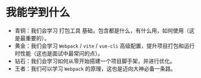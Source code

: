 
# 我能学到什么

- 青铜：我们会学习 打包工具 基础，包含都是什么，有什么用，如何使用（这是最重要的）。
- 黄金：我们会学习 `Webpack` / `vite` / `vue-cli` 高级配置，提升项目打包和运行时性能（这也是面试中最常问的点）。
- 钻石：我们会学习如何从零开始搭建一个项目脚手架，并进行优化。
- 王者：我们可以学习 `Webpack` 的原理，这也是迈向大神必备一条路。